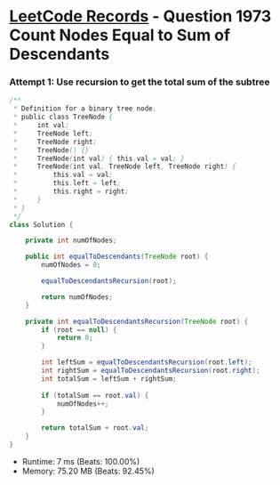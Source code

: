 # [LeetCode Records](../../README.md) - Question 1973 Count Nodes Equal to Sum of Descendants

### Attempt 1: Use recursion to get the total sum of the subtree
```java
/**
 * Definition for a binary tree node.
 * public class TreeNode {
 *     int val;
 *     TreeNode left;
 *     TreeNode right;
 *     TreeNode() {}
 *     TreeNode(int val) { this.val = val; }
 *     TreeNode(int val, TreeNode left, TreeNode right) {
 *         this.val = val;
 *         this.left = left;
 *         this.right = right;
 *     }
 * }
 */
class Solution {

    private int numOfNodes;

    public int equalToDescendants(TreeNode root) {
        numOfNodes = 0;

        equalToDescendantsRecursion(root);

        return numOfNodes;
    }

    private int equalToDescendantsRecursion(TreeNode root) {
        if (root == null) {
            return 0;
        }

        int leftSum = equalToDescendantsRecursion(root.left);
        int rightSum = equalToDescendantsRecursion(root.right);
        int totalSum = leftSum + rightSum;
        
        if (totalSum == root.val) {
            numOfNodes++;
        }

        return totalSum + root.val;
    }
}
```
- Runtime: 7 ms (Beats: 100.00%)
- Memory: 75.20 MB (Beats: 92.45%)

<br>
